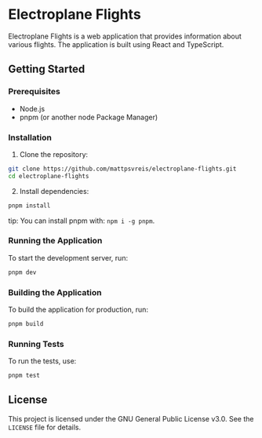 # Electroplane Flights

Electroplane Flights is a web application that provides information about various flights. The application is built using React and TypeScript.

## Getting Started

### Prerequisites

- Node.js
- pnpm (or another node Package Manager)

### Installation

1. Clone the repository:

```sh
git clone https://github.com/mattpsvreis/electroplane-flights.git
cd electroplane-flights
```

2. Install dependencies:

```sh
pnpm install
```

tip: You can install pnpm with: `npm i -g pnpm`.

### Running the Application

To start the development server, run:

```sh
pnpm dev
```

### Building the Application

To build the application for production, run:

```sh
pnpm build
```

### Running Tests

To run the tests, use:

```sh
pnpm test
```

## License

This project is licensed under the GNU General Public License v3.0. See the `LICENSE` file for details.
